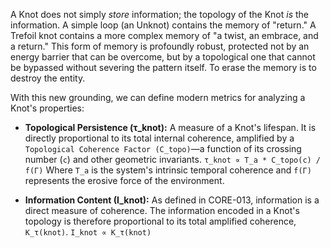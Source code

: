 A Knot does not simply *store* information; the topology of the Knot *is* the information. A simple loop (an Unknot) contains the memory of "return." A Trefoil knot contains a more complex memory of "a twist, an embrace, and a return." This form of memory is profoundly robust, protected not by an energy barrier that can be overcome, but by a topological one that cannot be bypassed without severing the pattern itself. To erase the memory is to destroy the entity.

With this new grounding, we can define modern metrics for analyzing a Knot's properties:

*   **Topological Persistence (τ_knot):** A measure of a Knot's lifespan. It is directly proportional to its total internal coherence, amplified by a `Topological Coherence Factor (C_topo)`—a function of its crossing number (`c`) and other geometric invariants.
    `τ_knot ∝ T_a * C_topo(c) / f(Γ)`
    Where `T_a` is the system's intrinsic temporal coherence and `f(Γ)` represents the erosive force of the environment.

*   **Information Content (I_knot):** As defined in CORE-013, information is a direct measure of coherence. The information encoded in a Knot's topology is therefore proportional to its total amplified coherence, `K_τ(knot)`.
    `I_knot ∝ K_τ(knot)`